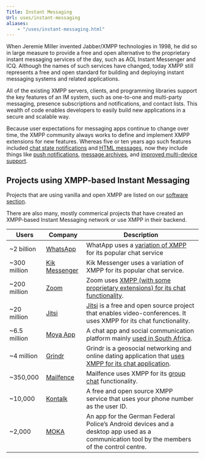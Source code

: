 ```yaml
---
Title: Instant Messaging
Url: uses/instant-messaging
aliases:
    - "/uses/instant-messaging.html"
---
```


When Jeremie Miller invented Jabber/XMPP technologies in 1998, he did so in large measure to provide a free and open alternative to the proprietary instant messaging services of the day, such as AOL Instant Messenger and ICQ. Although the names of such services have changed, today XMPP still represents a free and open standard for building and deploying instant messaging systems and related applications.

All of the existing XMPP servers, clients, and programming libraries support the key features of an IM system, such as one-to-one and multi-party messaging, presence subscriptions and notifications, and contact lists. This wealth of code enables developers to easily build new applications in a secure and scalable way.

Because user expectations for messaging apps continue to change over time, the XMPP community always works to define and implement XMPP extensions for new features. Whereas five or ten years ago such features included [chat state notifications](/extensions/xep-0085.html) and [HTML messages](/extensions/xep-0071.html), now they include things like [push notifications](/extensions/xep-0357.html), [message archives](/extensions/xep-0313.html), and [improved multi-device support](/extensions/xep-0280.html).

## Projects using XMPP-based Instant Messaging

Projects that are using vanilla and open XMPP are listed on our [software section](/software/).

There are also many, mostly commerical projects that have created an XMPP-based Instant Messaging network or use XMPP in their backend.

| Users        | Company                         | Description                            |
|--------------|---------------------------------|----------------------------------------|
| ~2 billion   | [WhatsApp](https://www.whatsapp.com/about) | WhatApp uses a [variation of XMPP](https://developers.facebook.com/m/messaging-interoperability) for its popular chat service |
| ~300 million | [Kik Messenger](https://www.kik.com/) | Kik Messenger uses a variation of XMPP for its popular chat service. |
| ~200 million | [Zoom](https://zoom.us)         | Zoom uses [XMPP (with some proprietary extensions) for its chat functionality](https://blog.talosintelligence.com/2020/04/zoom-user-enumeration.html). |
|  ~20 million | [Jitsi](https://jitsi.org)      | [Jitsi](https://jitsi.org/about/) is a free and open source project that enables video-conferences. It uses XMPP for its chat functionality. |
| ~6.5 million | [Moya App](https://moya.app/)   | A chat app and social communication platform mainly [used in South Africa](https://www.businessinsider.co.za/the-moyaapp-has-6m-active-users-and-challenging-whatsapp-2022-8). |
| ~4 million   | [Grindr](https://grindr.com)    | Grindr is a geosocial networking and online dating application that [uses XMPP for its chat application](https://www.meetup.com/Los-Angeles-Android-Developers-Mobile-Developers-Meetup/events/221112018/). |
|    ~350,000  | [Mailfence](https://mailfence.com) | Mailfence uses XMPP for its [group chat](https://blog.mailfence.com/mailfence-groups/) functionality. |
|    ~10,000   | [Kontalk](http://kontalk.org)   | A free and open source XMPP service that uses your phone number as the user ID. |
|    ~2,000    | [MOKA](https://www.bundespolizei.de/Web/DE/Service/Mediathek/Jahresberichte/jahresbericht_2020_EN_file.pdf?__blob=publicationFile&v=48) | An app for the German Federal Police’s Android devices and a desktop app used as a communication tool by the members of the control centre. |
